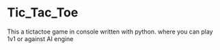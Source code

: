 # Tic_Tac_Toe
This a tictactoe game in console written with python. where you can play 1v1 or against AI engine
